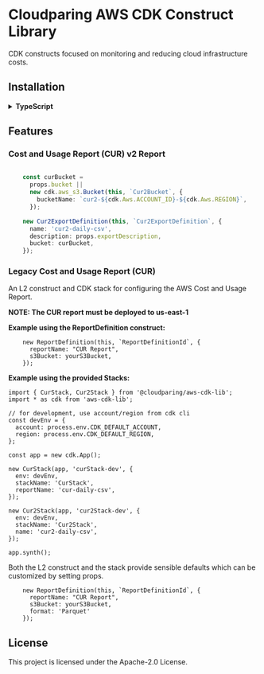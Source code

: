 # Cloudparing AWS CDK Construct Library

CDK constructs focused on monitoring and reducing cloud infrastructure costs.

## Installation

<details><summary><strong>TypeScript</strong></summary>

> https://www.npmjs.com/package/@cloudparing/aws-cdk-lib

In your `package.json`:

```json
{
  "dependencies": {
    "@cloudparing/aws-cdk-lib": "^0.0.0",

    // peer dependencies
    "aws-cdk-lib": "^2.65.0",
    "constructs": "^10.0.5"

    // ...your other dependencies...
  }
}
```
</details>

## Features

### Cost and Usage Report (CUR) v2 Report

```ts

    const curBucket =
      props.bucket ||
      new cdk.aws_s3.Bucket(this, `Cur2Bucket`, {
        bucketName: `cur2-${cdk.Aws.ACCOUNT_ID}-${cdk.Aws.REGION}`,
      });

    new Cur2ExportDefinition(this, `Cur2ExportDefinition`, {
      name: 'cur2-daily-csv',
      description: props.exportDescription,
      bucket: curBucket,
    });

```

### Legacy Cost and Usage Report (CUR)

An L2 construct and CDK stack for configuring the AWS Cost and Usage Report.

**NOTE: The CUR report must be deployed to us-east-1**

**Example using the ReportDefinition construct:**
```
    new ReportDefinition(this, `ReportDefinitionId`, {
      reportName: "CUR Report",
      s3Bucket: yourS3Bucket,
    });
```

**Example using the provided Stacks:**
```
import { CurStack, Cur2Stack } from '@cloudparing/aws-cdk-lib';
import * as cdk from 'aws-cdk-lib';

// for development, use account/region from cdk cli
const devEnv = {
  account: process.env.CDK_DEFAULT_ACCOUNT,
  region: process.env.CDK_DEFAULT_REGION,
};

const app = new cdk.App();

new CurStack(app, 'curStack-dev', {
  env: devEnv,
  stackName: 'CurStack',
  reportName: 'cur-daily-csv',
});

new Cur2Stack(app, 'cur2Stack-dev', {
  env: devEnv,
  stackName: 'Cur2Stack',
  name: 'cur2-daily-csv',
});

app.synth();

```

Both the L2 construct and the stack provide sensible defaults which can be customized by setting props.

```
    new ReportDefinition(this, `ReportDefinitionId`, {
      reportName: "CUR Report",
      s3Bucket: yourS3Bucket,
      format: 'Parquet'
    });
```


## License

This project is licensed under the Apache-2.0 License.